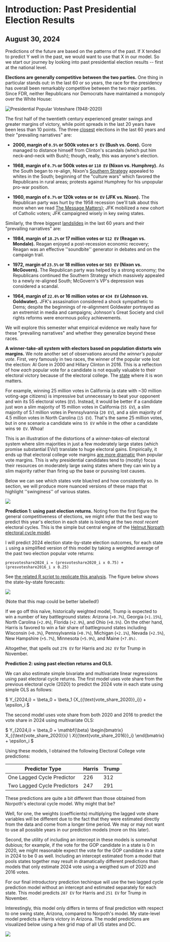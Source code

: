 # Introduction: Past Presidential Election Results
## August 30, 2024

Predictions of the future are based on the patterns of the past. If X tended to predict Y well in the past, we would want to use that X in our model. So we start our journey by looking into past presidential election results -- first at the national level. 

**Elections are generally competitive between the two parties.** One thing in particular stands out: in the last 60 or so years, the race for the presidency has overall been remarkably competitive between the two major parties. Since FDR, neither Republicans nor Democrats have maintained a monopoly over the White House:

![Presidential Popular Voteshare (1948-2020)](../figures/PV_national_historical.png)

The first half of the twentieth century experienced greater swings and greater margins of victory, while point spreads in the last 20 years have been less than 10 points. The three <u>closest</u> elections in the last 60 years and their "prevailing narratives" are:

* **2000, margin of `0.5%` or 500k votes or `5 EV` (Bush vs. Gore).** Gore managed to distance himself from Clinton's scandals (which put him neck-and-neck with Bush); though, really, this was anyone's election.

* **1968, margin of `0.7%` or 500k votes or `110 EV` (Nixon vs. Humphrey).** As the South began to re-align, Nixon's [Southern Strategy](https://en.wikipedia.org/wiki/Southern_strategy) appealed to whites in the South; beginning of the "culture wars" which favored the Republicans in rural areas; protests against Humphrey for his unpopular pro-war position.

* **1960, margin of `0.7%` or 120k votes or `84 EV` (JFK vs. Nixon).** The Republican party was hurt by the 1958 recession (we'll talk about this more when we read [The Message Matters](https://www.amazon.com/Message-Matters-Economy-Presidential-Campaigns/dp/0691139636)); JFK mobilized a new cohort of Catholic voters; JFK campaigned wisely in key swing states. 

Similarly, the three biggest <u>landslides</u> in the last 60 years and their "prevailing narratives" are:

* **1984, margin of `18.2%` or 17 million votes or `512 EV` (Reagan vs. Mondale).** Reagan enjoyed a post-recession economic recovery; Reagan was an effective ''soundbite'' generator in debates and on the campaign trail.

* **1972, margin of `23.5%` or 18 million votes or `503 EV` (Nixon vs. McGovern).** The Republican party was helped by a strong economy; the Republicans continued the Southern Strategy which massively appealed to a newly re-aligned South; McGovern's VP's depression was considered a scandal.

* **1964, margin of `22.6%` or 16 million votes or `434 EV` (Johnson vs. Goldwater).** JFK's assasination considered a shock sympathetic to Dems; despite the beginnings of re-alignment Goldwater portrayed as an extremist in media and campaigns; Johnson's Great Society and civil rights reforms were enormous policy achievements.

We will explore this semester what empirical evidence we really have for these "prevailing narratives" and whether they generalize beyond these races.

**A winner-take-all system with electors based on population distorts win margins.** We note another set of observations around *the winner's popular vote*. First, very famously in two races, the winner of the popular vote lost the election: Al Gore in 2000 and Hillary Clinton in 2016. This is a reflection of how *each* popular vote for a candidate is not equally valuable to their electoral victory because of the electoral college. The <u>state</u> where it is won matters. 

For example, winning 25 million votes in California (a state with ~30 million voting-age citizens) is impressive but unnecessary to beat your opponent and win its 55 electoral votes (`EV`). Instead, it would be better if a candidate just won a slim majority of 15 million votes in California (`55 EV`), a slim majority of 5.1 million votes in Pennsylvannia (`20 EV`), and a slim majority of 4.5 million votes in North Carolina (`15 EV`). That's the same 25 million votes, but in one scenario a candidate wins `55 EV` while in the other a candidate wins `90 EV`. Whoa! 

This is an illustration of the distortions of a *winner-takes-all* electoral system where slim majorities in just a few moderately large states (which promise substantial EVs!) translate to huge electoral gains. Empirically, it ends up that electoral college vote margins [are more dramatic](https://www.pewresearch.org/fact-tank/2016/12/20/why-electoral-college-landslides-are-easier-to-win-than-popular-vote-ones/) than popular vote margins. This is why presidential candidates tend to (mostly) focus their resources on moderately large swing states where they can win by a slim majority rather than firing up the base or purusing lost causes. 

Below we can see which states vote blue/red and how consistently so. In section, we will produce more nuanced versions of these maps that highlight ''swinginess'' of various states.

![](../figures/PV_states_historical.png)

**Prediction 1: using past election returns.** Noting from the first figure the general competitiveness of elections, we might infer that the best way to predict this year's election in each state is looking at the two *most recent* electoral cycles. This is the simple but central engine of the [Helmut Norpath electoral cycle model](https://www.pollyvote.com/pollyvote-election-forecasting/naive-forecast/). 

I will predict 2024 election state-by-state election outcomes, for each state `i` using a simplified version of this model by taking a weighted average of the past two election popular vote returns: 

```
presvoteshare2024_i = (presvoteshare2020_i x 0.75) + (presvoteshare2016_i x 0.25)
```

See [the related R script to replicate this analysis](../scripts/01_Intro_Lab_Blog_Code.R). The figure below shows the state-by-state forecasts:

![](../figures/PV2024_simple_forecast.png)

(Note that this map could be better labelled!)

If we go off this naïve, historically weighted model, Trump is expected to win a number of key battleground states: Arizona (`+0.7%`), Georgia (`+1.15%`), North Carolina (`+2.0%`), Florida (`+2.9%`), and Ohio (`+8.5%`). On the other hand, Harris is favored to win a fair share of battleground states including Wisconsin (`+0.3%`), Pennsylvannia (`+0.7%`), Michigan (`+2.1%`), Nevada (`+2.5%`), New Hampshire (`+5.7%`), Minnesota (`+5.9%`), and Maine (`+7.8%)`. 

Altogether, that spells out `276 EV` for Harris and `262 EV` for Trump in November.

**Prediction 2: using past election returns and OLS.**

We can also estimate simple bivariate and multivariate linear regressions using past electoral cycle returns. The first model uses vote share from the previous electoral cycle (2020) to predict the 2024 vote in each state using simple OLS as follows: 

$ Y_{2024,i} = \beta_0 + \beta_1 {X_{{\text{vote\_share\_2020}}_i}} + \epsilon_i $

The second model uses vote share from both 2020 and 2016 to predict the vote share in 2024 using multivariate OLS: 

$ Y_{2024,i} = \beta_0 + \mathbf{\beta} \begin{bmatrix} X_{{\text{vote\_share\_2020}}_i} \\ X_{{\text{vote\_share\_2016}}_i} \end{bmatrix} + \epsilon_i $

Using these models, I obtained the following Electoral College vote predictions: 


| Predictor Type                 | Harris | Trump |
|--------------------------------|--------|-------|
| One Lagged Cycle Predictor     |   226  |  312  |
| Two Lagged Cycle Predictors    |   247  |  291  |

These predictions are quite a bit different than those obtained from Norpoth's electoral cycle model. Why might that be? 

Well, for one, the weights (coefficients) multiplying the lagged vote share variables will be different due to the fact that they were estimated directly from the data and come from a longer time period. We may or may not want to use all possible years in our prediction models (more on this later). 

Second, the utility of including an intercept in these models is somewhat dubious; for example, if the vote for the GOP candidate in a state is 0 in 2020, we might reasonable expect the vote for the GOP candidate in a state in 2024 to be 0 as well. Including an intercept estimated from a model that pools states together may result in dramatically different predictions than models that only estimate 2024 vote using a weigthed sum of 2020 and 2016 votes. 

For our final introductory prediction techinque will use the two lagged cycle prediction model without an intercept and estimated separately for each state. This model predicts `287 EV` for Harris and `251 EV` for Trump in November. 

Interestingly, this model only differs in terms of final prediction with respect to one swing state, Arizona, compared to Norpoth's model. My state-level model predicts a Harris victory in Arizona. The model predictions are visualized below using a hex grid map of all US states and DC. 

![](../figures/PV2024_OLS_forecast.png)






